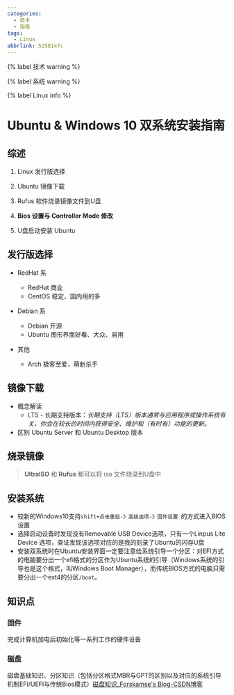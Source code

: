 ```yaml
---
categories:
  - 技术
  - 指南
tags:
  - Linux
abbrlink: 5258147c
---
```

{% label 技术 warning %}

{% label 系统 warning %}

{% label Linux info %}

<!-- more -->

# Ubuntu & Windows 10 双系统安装指南

## 综述

1. Linux 发行版选择

2. Ubuntu 镜像下载

3. Rufus 软件烧录镜像文件到U盘

4. **Bios 设置与 Controller Mode 修改**

5. U盘启动安装 Ubuntu

## 发行版选择

- RedHat 系
  - RedHat 商业
  - CentOS 稳定、国内用的多
- Debian 系 
  - Debian 开源
  - Ubuntu 图形界面好看、大众、易用

- 其他
  - Arch 极客至爱，萌新杀手

## 镜像下载

- 概念解读
  - LTS - 长期支持版本：*长期支持（LTS）版本通常与应用程序或操作系统有关，你会在较长的时间内获得安全、维护和（有时有）功能的更新。*
- 区别 Ubuntu Server 和 Ubuntu Desktop 版本

## 烧录镜像

> **UltraISO** 和 **Rufus** 都可以将 iso 文件烧录到U盘中

## 安装系统

- 较新的Windows10支持`shift+点击重启-》高级选项-》固件设置 `的方式进入BIOS设置
- 选择启动设备时发现没有Removable USB Device选项，只有一个Linpus Lite Device 选项，查证发现该选项对应的是我的刻录了Ubuntu的闪存U盘
- 安装双系统时在Ubuntu安装界面一定要注意给系统引导一个分区：对EFI方式的电脑要分出一个efi格式的分区作为Ubuntu系统的引导（Windows系统的引导也是这个格式，叫Windows Boot Manager），而传统BIOS方式的电脑只需要分出一个ext4的分区`/boot`。

## 知识点

### 固件

完成计算机加电后初始化等一系列工作的硬件设备

### 磁盘

磁盘基础知识、分区知识（包括分区格式MBR与GPT的区别以及对应的系统引导机制EFI/UEFI与传统Bios模式）[磁盘知识_Forskamse's Blog-CSDN博客](https://blog.csdn.net/zbgjhy88/article/details/81146756)

